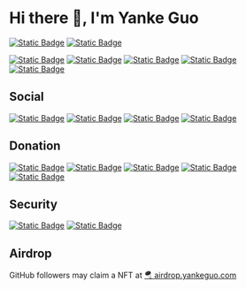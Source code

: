 # Hi there 👋, I'm Yanke Guo

[![Static Badge](https://img.shields.io/badge/Professional-DevOps-blue?style=flat-square&logo=linkedin&logoColor=white)](https://www.linkedin.com/in/yankeguo)
[![Static Badge](https://img.shields.io/badge/Location-Shenzhen-red?style=flat-square&logo=googlemaps)](https://goo.gl/maps/JREMqbKoDtqFZicA9)

[![Static Badge](https://img.shields.io/badge/Language-Go-blue?style=flat-square&logo=go&logoColor=white)](https://go.dev/)
[![Static Badge](https://img.shields.io/badge/Language-TypeScript-blue?style=flat-square&logo=typescript&logoColor=white)](https://www.typescriptlang.org/)
[![Static Badge](https://img.shields.io/badge/Language-JavaScript-blue?style=flat-square&logo=javascript&logoColor=white)](https://developer.mozilla.org/en-US/docs/Web/JavaScript)
[![Static Badge](https://img.shields.io/badge/Language-Python-blue?style=flat-square&logo=python&logoColor=white)](https://www.python.org/)
[![Static Badge](https://img.shields.io/badge/Language-Java-blue?style=flat-square&logo=openjdk)](https://openjdk.org/)

## Social

[![Static Badge](https://img.shields.io/badge/Email-hi%40yankeguo.com-purple?style=flat-square)](mailto:hi@yankeguo.com)
[![Static Badge](https://img.shields.io/badge/Website-yankeguo.com-black?style=flat-square)](https://yankeguo.com)
[![Static Badge](https://img.shields.io/badge/Discord-yankeguo-5865f2?style=flat-square&logo=discord)](https://discordapp.com/users/1065517056755245086)
[![Static Badge](https://img.shields.io/badge/X-yankeguo-black?style=flat-square&logo=x)](https://twitter.com/yankeguo)

## Donation

[![Static Badge](https://img.shields.io/badge/Patreon-Membership-000000?style=flat-square&logo=patreon&logoColor=white)](https://patreon.com/yankeguo)
[![Static Badge](https://img.shields.io/badge/GitHub-Sponsors-181717?style=flat-square&logo=github&logoColor=white)](https://github.com/sponsors/yankeguo)
[![Static Badge](https://img.shields.io/badge/BTC-Donation-f7931a?style=flat-square&logo=bitcoin&logoColor=white)](https://www.blockchain.com/btc/address/bc1qc3mk9xku6ft7pmxmfmejk46ca7a8shdqc8443s)
[![Static Badge](https://img.shields.io/badge/ETH-Donation-3c3c3d?style=flat-square&logo=ethereum&logoColor=white)](https://etherscan.io/address/0x6384b4700Ccb0F09Ef217135d42abFE5Cd98Cf0c)
[![Static Badge](https://img.shields.io/badge/SOL-Donation-9945ff?style=flat-square&logo=solana&logoColor=white)](https://dial.to/?action=solana-action%3Ahttps%3A%2F%2Fyankeguo.com%2Fapi%2Fsolana%2Factions%2Fdonate&cluster=mainnet)

## Security

[![Static Badge](https://img.shields.io/badge/View-Still_alive%3F-red?style=flat-square)](https://yankeguo.github.io/lastwill/)
[![Static Badge](https://img.shields.io/badge/View-GPG_Public_Key-red?style=flat-square)](https://keys.openpgp.org/search?q=hi@yankeguo.com)

## Airdrop

GitHub followers may claim a NFT at [🪂 airdrop.yankeguo.com](https://airdrop.yankeguo.com)
